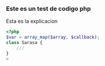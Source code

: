 ### Este es un test de codigo php

Esta es la explicacion

```php
<?php
$var = array_map($array, $callback);
class Sarasa {
    ///
}
>
```